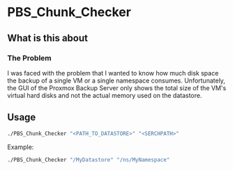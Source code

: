 # PBS_Chunk_Checker
## What is this about
### The Problem
I was faced with the problem that I wanted to know how much disk space the backup of a single VM or a single namespace consumes.
Unfortunately, the GUI of the Proxmox Backup Server only shows the total size of the VM's virtual hard disks and not the actual memory used on the datastore.

## Usage
```bash
./PBS_Chunk_Checker "<PATH_TO_DATASTORE>" "<SERCHPATH>"
```
Example:
```bash
./PBS_Chunk_Checker "/MyDatastore" "/ns/MyNamespace"
```
